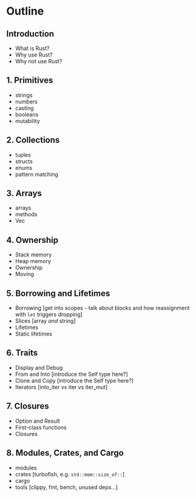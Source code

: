 # Outline

## Introduction

* What is Rust?
* Why use Rust?
* Why not use Rust?

## 1. Primitives

* strings
* numbers
* casting
* booleans
* mutability

## 2. Collections

* tuples
* structs
* enums
* pattern matching

## 3. Arrays

* arrays
* methods
* Vec

## 4. Ownership

* Stack memory
* Heap memory
* Ownership
* Moving

## 5. Borrowing and Lifetimes

* Borrowing [get into scopes - talk about blocks and how reassignment with `let` triggers dropping]
* Slices [array *and* string]
* Lifetimes
* Static lifetimes

## 6. Traits
* Display and Debug
* From and Into [introduce the Self type here?]
* Clone and Copy [introduce the Self type here?]
* Iterators [into_iter vs iter vs iter_mut]

## 7. Closures
* Option and Result
* First-class functions
* Closures

## 8. Modules, Crates, and Cargo
* modules
* crates [turbofish, e.g. `std::mem::size_of::`]
* cargo
* tools [clippy, fmt, bench, unused deps...]
